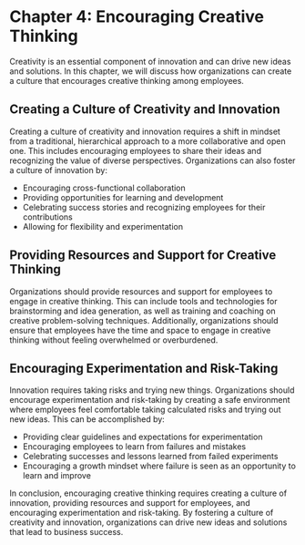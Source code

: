 Chapter 4: Encouraging Creative Thinking
========================================

Creativity is an essential component of innovation and can drive new ideas and solutions. In this chapter, we will discuss how organizations can create a culture that encourages creative thinking among employees.

Creating a Culture of Creativity and Innovation
-----------------------------------------------

Creating a culture of creativity and innovation requires a shift in mindset from a traditional, hierarchical approach to a more collaborative and open one. This includes encouraging employees to share their ideas and recognizing the value of diverse perspectives. Organizations can also foster a culture of innovation by:

* Encouraging cross-functional collaboration
* Providing opportunities for learning and development
* Celebrating success stories and recognizing employees for their contributions
* Allowing for flexibility and experimentation

Providing Resources and Support for Creative Thinking
-----------------------------------------------------

Organizations should provide resources and support for employees to engage in creative thinking. This can include tools and technologies for brainstorming and idea generation, as well as training and coaching on creative problem-solving techniques. Additionally, organizations should ensure that employees have the time and space to engage in creative thinking without feeling overwhelmed or overburdened.

Encouraging Experimentation and Risk-Taking
-------------------------------------------

Innovation requires taking risks and trying new things. Organizations should encourage experimentation and risk-taking by creating a safe environment where employees feel comfortable taking calculated risks and trying out new ideas. This can be accomplished by:

* Providing clear guidelines and expectations for experimentation
* Encouraging employees to learn from failures and mistakes
* Celebrating successes and lessons learned from failed experiments
* Encouraging a growth mindset where failure is seen as an opportunity to learn and improve

In conclusion, encouraging creative thinking requires creating a culture of innovation, providing resources and support for employees, and encouraging experimentation and risk-taking. By fostering a culture of creativity and innovation, organizations can drive new ideas and solutions that lead to business success.
